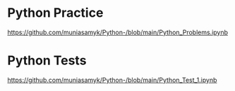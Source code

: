 # Python Practice
https://github.com/muniasamyk/Python-/blob/main/Python_Problems.ipynb

# Python Tests
https://github.com/muniasamyk/Python-/blob/main/Python_Test_1.ipynb

